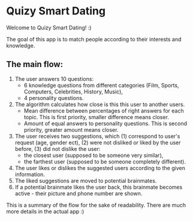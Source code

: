 # Quizy Smart Dating

Welcome to Quizy Smart Dating! :)

The goal of this app is to match people according to their interests and knowledge.

## The main flow:
1. The user answers 10 questions:
    - 6 knowledge questions from different categories (Film, Sports, Computers, Celebrities, History, Music),
    - 4 personality questions.
1. The algorithm calculates how close is this this user to another users.
    - Mean difference between percentages of right answers for each topic. This is first priority, smaller difference means closer.
    - Amount of equal answers to personality questions. This is second priority, greater amount means closer.
1. The user receives two suggestions, which (1) correspond to user's request (age, gender ect), (2) were not disliked or liked by the user before, (3) did not dislike the user:
    - the closest user (supposed to be someone very similar),
    - the farthest user (supposed to be someone completely different).
1. The user likes or dislikes the suggested users according to the given information.
1. The liked suggestions are moved to potential brainmates.
1. If a potential brainmate likes the user back, this brainmate becomes active - their picture and phone number are shown.

This is a summary of the flow for the sake of readability. There are much more details in the actual app :)
